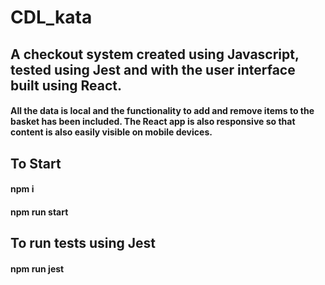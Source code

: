 # CDL_kata

## A checkout system created using Javascript, tested using Jest and with the user interface built using React.

#### All the data is local and the functionality to add and remove items to the basket has been included. The React app is also responsive so that content is also easily visible on mobile devices.

## To Start
#### npm i
#### npm run start

## To run tests using Jest
#### npm run jest
